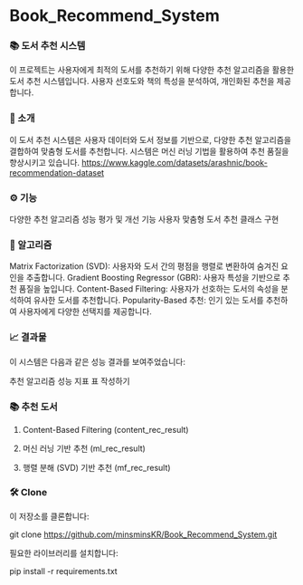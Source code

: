 # Book_Recommend_System

### 📚 도서 추천 시스템

이 프로젝트는 사용자에게 최적의 도서를 추천하기 위해 다양한 추천 알고리즘을 활용한 도서 추천 시스템입니다. 사용자 선호도와 책의 특성을 분석하여, 개인화된 추천을 제공합니다.

### 🌟 소개

이 도서 추천 시스템은 사용자 데이터와 도서 정보를 기반으로, 다양한 추천 알고리즘을 결합하여 맞춤형 도서를 추천합니다. 시스템은 머신 러닝 기법을 활용하여 추천 품질을 향상시키고 있습니다.
https://www.kaggle.com/datasets/arashnic/book-recommendation-dataset

### ⚙️ 기능

다양한 추천 알고리즘
성능 평가 및 개선 기능
사용자 맞춤형 도서 추천 클래스 구현

### 🧠 알고리즘

Matrix Factorization (SVD): 사용자와 도서 간의 평점을 행렬로 변환하여 숨겨진 요인을 추출합니다.
Gradient Boosting Regressor (GBR): 사용자 특성을 기반으로 추천 품질을 높입니다.
Content-Based Filtering: 사용자가 선호하는 도서의 속성을 분석하여 유사한 도서를 추천합니다.
Popularity-Based 추천: 인기 있는 도서를 추천하여 사용자에게 다양한 선택지를 제공합니다.

### 📈 결과물

이 시스템은 다음과 같은 성능 결과를 보여주었습니다:

추천 알고리즘 성능 지표
표 작성하기


### 📚 추천 도서

1. Content-Based Filtering (content_rec_result)


2. 머신 러닝 기반 추천 (ml_rec_result)


3. 행렬 분해 (SVD) 기반 추천 (mf_rec_result)


### 🛠️ Clone

이 저장소를 클론합니다:

git clone https://github.com/minsminsKR/Book_Recommend_System.git

필요한 라이브러리를 설치합니다:

pip install -r requirements.txt
